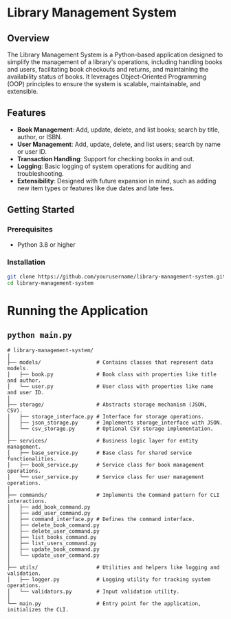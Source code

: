 # Library Management System

## Overview
The Library Management System is a Python-based application designed to simplify the management of a library's operations, including handling books and users, facilitating book checkouts and returns, and maintaining the availability status of books. It leverages Object-Oriented Programming (OOP) principles to ensure the system is scalable, maintainable, and extensible.

## Features
- **Book Management**: Add, update, delete, and list books; search by title, author, or ISBN.
- **User Management**: Add, update, delete, and list users; search by name or user ID.
- **Transaction Handling**: Support for checking books in and out.
- **Logging**: Basic logging of system operations for auditing and troubleshooting.
- **Extensibility**: Designed with future expansion in mind, such as adding new item types or features like due dates and late fees.

## Getting Started

### Prerequisites
- Python 3.8 or higher

### Installation
```bash
git clone https://github.com/yourusername/library-management-system.git
cd library-management-system
```

# Running the Application
## `python main.py`


```
# library-management-system/
│
├── models/                  # Contains classes that represent data models.
│   ├── book.py              # Book class with properties like title and author.
│   └── user.py              # User class with properties like name and user ID.
│
├── storage/                 # Abstracts storage mechanism (JSON, CSV).
│   ├── storage_interface.py # Interface for storage operations.
│   ├── json_storage.py      # Implements storage_interface with JSON.
│   └── csv_storage.py       # Optional CSV storage implementation.
│
├── services/                # Business logic layer for entity management.
│   ├── base_service.py      # Base class for shared service functionalities.
│   ├── book_service.py      # Service class for book management operations.
│   └── user_service.py      # Service class for user management operations.
│
├── commands/                # Implements the Command pattern for CLI interactions.
│   ├── add_book_command.py
│   ├── add_user_command.py
│   ├── command_interface.py # Defines the command interface.
│   ├── delete_book_command.py
│   ├── delete_user_command.py
│   ├── list_books_command.py
│   ├── list_users_command.py
│   ├── update_book_command.py
│   └── update_user_command.py
│
├── utils/                   # Utilities and helpers like logging and validation.
│   ├── logger.py            # Logging utility for tracking system operations.
│   └── validators.py        # Input validation utility.
│
└── main.py                  # Entry point for the application, initializes the CLI.
```

